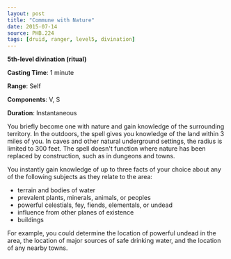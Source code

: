 ```yaml
---
layout: post
title: "Commune with Nature"
date: 2015-07-14
source: PHB.224
tags: [druid, ranger, level5, divination]
---
```


**5th-level divination (ritual)**

**Casting Time**: 1 minute

**Range**: Self

**Components**: V, S

**Duration**: Instantaneous

You briefly become one with nature and gain knowledge of the surrounding territory. In the outdoors, the spell gives you knowledge of the land within 3 miles of you. In caves and other natural underground settings, the radius is limited to 300 feet. The spell doesn't function where nature has been replaced by construction, such as in dungeons and towns.

You instantly gain knowledge of up to three facts of your choice about any of the following subjects as they relate to the area:

* terrain and bodies of water
* prevalent plants, minerals, animals, or peoples
* powerful celestials, fey, fiends, elementals, or undead
* influence from other planes of existence
* buildings

For example, you could determine the location of powerful undead in the area, the location of major sources of safe drinking water, and the location of any nearby towns.